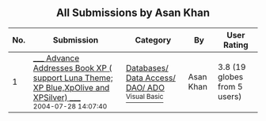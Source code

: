 ﻿<div align="center">

## All Submissions by Asan Khan

</div>

No.  | Submission | Category | By   | User Rating
---- | ---------- | -------- | ---- | -----------
1 | [\_\_\_ Advance Addresses Book  XP \( support Luna Theme; XP Blue,XpOlive and XPSilver\) \_\_\_<br /><sup>2004-07-28 14:07:40</sup>](https://github.com/Planet-Source-Code/asan-khan-advance-addresses-book-xp-support-luna-theme-xp-blue-xpolive-and-xpsilver__1-55216) | [Databases/ Data Access/ DAO/ ADO<br /><sup>Visual Basic</sup>](../ByCategory/databases-data-access-dao-ado__1-6.md) | Asan Khan | 3.8 (19 globes from 5 users)
